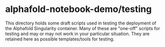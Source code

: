# alphafold-notebook-demo/testing

This directory holds some draft scripts used in
testing the deployment of the Alphafold Singularity
container.  Many of these are "one-off" scripts
for testing and may or may not work in your
particular situation.  They are retained here
as possible templates/tools for testing.
